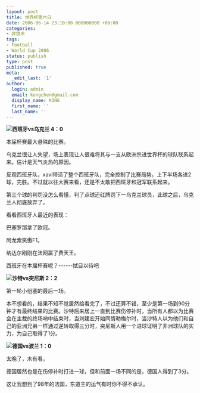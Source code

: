 ```yaml
---
layout: post
title: 世界杯第六日
date: 2006-06-14 23:10:00.000000000 +08:00
categories:
- 非技术
tags:
- Football
- World Cup 2006
status: publish
type: post
published: true
meta:
  _edit_last: '1'
author:
  login: admin
  email: kongchen@gmail.com
  display_name: KONG
  first_name: ''
  last_name: ''
---
```

**![](assets/soccerball.gif)西班牙vs乌克兰 4：0**

本届杯赛最大悬殊的比赛。

乌克兰很让人失望，场上表现让人很难将其与一支从欧洲杀进世界杯的球队联系起来。估计是天气炎热的原因。

反观西班牙队，xavi带活了整个西班牙队，完全控制了比赛局势。上下半场各进2球，完胜。不过就以往大赛来看，还是不太敢把西班牙和冠军联系起来。

第三个球的判罚没怎么看懂，判了点球还红牌罚下一乌克兰球员，此球之后，乌克兰人彻底放弃了。

看看西班牙人最近的表现：

巴塞罗那拿了欧冠。

阿龙索笑傲F1。

纳达尔刚刚在法网赢了费天王。

西班牙在本届杯赛呢？------拭目以待吧

**![](assets/soccerball.gif)沙特vs突尼斯 2：2**

第一轮小组塞的最后一场。

本不想看的，结果不知不觉居然给看完了，不过还算不错，至少是第一场到90分钟才有最终结果的比赛。沙特后来居上一直到比赛伤停补时，当所有人都以为比赛会在主裁的终场哨中结束时，当刘建宏开始同情勒梅尔时，当沙特人以为他们和自己的亚洲兄弟一样通过逆转取得三分时，突尼斯人用一个进球证明了非洲球队的实力，为自己取得了1分。

**![](assets/soccerball.gif)德国vs波兰 1：0**

太晚了，木有看。

德国居然也是在伤停补时打进一球，但和前面一场不同的是，德国人得到了3分。

这让我想到了98年的法国，东道主的运气有时你不得不承认。